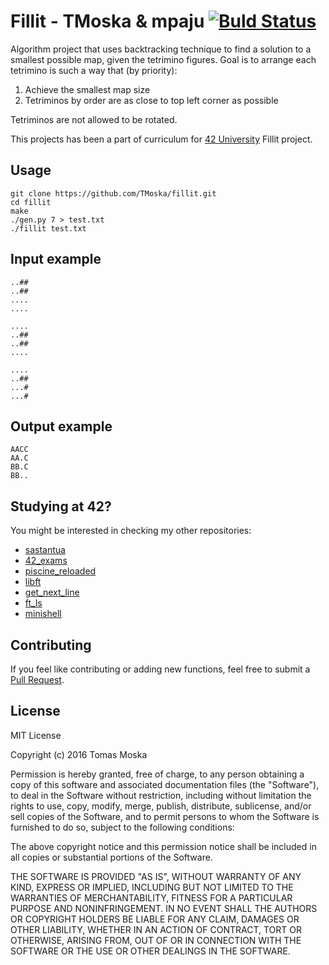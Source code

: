 Fillit - TMoska & mpaju [![Buld Status](https://travis-ci.org/TMoska/fillit.svg)](https://travis-ci.org/TMoska/fillit.svg?branch=master)
===

Algorithm project that uses backtracking technique to find a solution to a smallest possible map, given the tetrimino figures.
Goal is to arrange each tetrimino is such a way that (by priority):

1. Achieve the smallest map size
2. Tetriminos by order are as close to top left corner as possible

Tetriminos are not allowed to be rotated.

This projects has been a part of curriculum for [42 University](https://www.42.us.org) Fillit project.

Usage
---

```
git clone https://github.com/TMoska/fillit.git
cd fillit
make
./gen.py 7 > test.txt
./fillit test.txt
```

Input example
---
```
..##
..##
....
....

....
..##
..##
....

....
..##
...#
...#
```

Output example
---
```
AACC
AA.C
BB.C
BB..
```
Studying at 42?
---

You might be interested in checking my other repositories:
- [sastantua](https://github.com/TMoska/sastantua)
- [42_exams](https://github.com/TMoska/42_exams)
- [piscine_reloaded](https://github.com/TMoska/piscine_reloaded)
- [libft](https://www.github.com/TMoska/libft)
- [get_next_line](https://github.com/TMoska/get_next_line)
- [ft_ls](https://github.com/TMoska/ft_ls)
- [minishell](https://github.com/TMoska/minishell)

Contributing
---

If you feel like contributing or adding new functions, feel free to submit a [Pull Request](https://github.com/TMoska/fillit/pulls).

License
---

MIT License

Copyright (c) 2016 Tomas Moska

Permission is hereby granted, free of charge, to any person obtaining a copy
of this software and associated documentation files (the "Software"), to deal
in the Software without restriction, including without limitation the rights
to use, copy, modify, merge, publish, distribute, sublicense, and/or sell
copies of the Software, and to permit persons to whom the Software is
furnished to do so, subject to the following conditions:

The above copyright notice and this permission notice shall be included in all
copies or substantial portions of the Software.

THE SOFTWARE IS PROVIDED "AS IS", WITHOUT WARRANTY OF ANY KIND, EXPRESS OR
IMPLIED, INCLUDING BUT NOT LIMITED TO THE WARRANTIES OF MERCHANTABILITY,
FITNESS FOR A PARTICULAR PURPOSE AND NONINFRINGEMENT. IN NO EVENT SHALL THE
AUTHORS OR COPYRIGHT HOLDERS BE LIABLE FOR ANY CLAIM, DAMAGES OR OTHER
LIABILITY, WHETHER IN AN ACTION OF CONTRACT, TORT OR OTHERWISE, ARISING FROM,
OUT OF OR IN CONNECTION WITH THE SOFTWARE OR THE USE OR OTHER DEALINGS IN THE
SOFTWARE.
